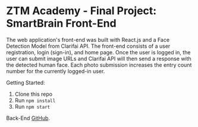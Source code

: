 # ZTM Academy - Final Project: SmartBrain Front-End

The web application's front-end was built with React.js and a Face Detection Model from Clarifai API. The front-end consists of a user registration, login (sign-in), and home page. Once the user is logged in, the user can submit image URLs and Clarifai API will then send a response with the detected human face. Each photo submission increases the entry count number for the currently logged-in user.

Getting Started:
1. Clone this repo
2. Run `npm install`
3. Run `npm start`

Back-End [GitHub](https://github.com/jstran97/ztm-smartbrain-api/tree/main).
